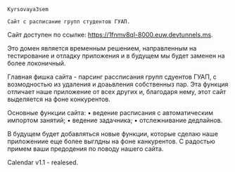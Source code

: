     Kyrsovaya3sem

    Сайт с расписание групп студентов ГУАП.

Сайт доступен по ссылке: https://1fnmv8ql-8000.euw.devtunnels.ms.

Это домен является временным решением, направленным на тестирование и отладку приложения и в будущем мы будет заменен на более локоничный.

Главная фишка сайта - парсинг рассписания групп сдуентов ГУАП, с возмодностью из удаления и доаьвления собственныз пар.
Эта функция отличает наше приложение от всех других и, благодаря нему, этот сайт выделяется на фоне конкурентов.

Основные функции сайта:
• ведение расписания с автоматическим импортом занятий;
• ведение задачника;
• отслежнивание дедлайнов.

В будущем будет добавляться новые функции, которые сделаю наше приложениие еще более выглдны на фоне канкурентов.
С радостью примем ваши предодения по поводу нашего сайта.




Calendar v1.1 - realesed.
 
